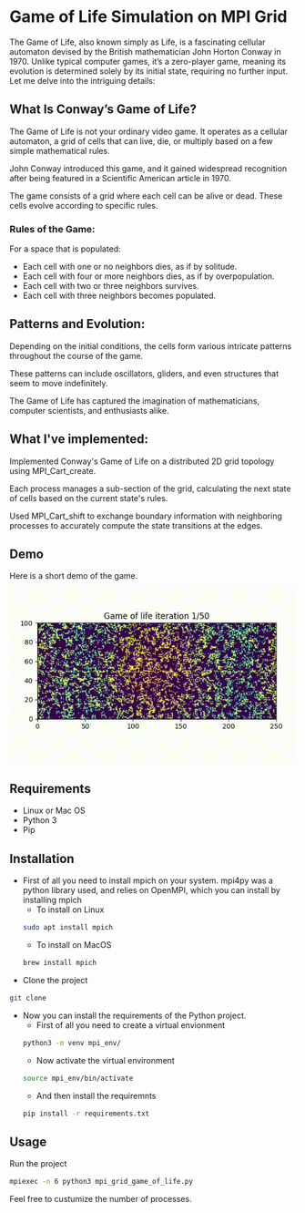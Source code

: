 # Game of Life Simulation on MPI Grid

The Game of Life, also known simply as Life, is a fascinating cellular automaton devised by the British mathematician John Horton Conway in 1970. Unlike typical computer games, it’s a zero-player game, meaning its evolution is determined solely by its initial state, requiring no further input. Let me delve into the intriguing details:

## What Is Conway’s Game of Life?

The Game of Life is not your ordinary video game. It operates as a cellular automaton, a grid of cells that can live, die, or multiply based on a few simple mathematical rules.

John Conway introduced this game, and it gained widespread recognition after being featured in a Scientific American article in 1970.

The game consists of a grid where each cell can be alive or dead. These cells evolve according to specific rules.

### Rules of the Game:

For a space that is populated:
- Each cell with one or no neighbors dies, as if by solitude.
- Each cell with four or more neighbors dies, as if by overpopulation.
- Each cell with two or three neighbors survives.
- Each cell with three neighbors becomes populated.

## Patterns and Evolution:

Depending on the initial conditions, the cells form various intricate patterns throughout the course of the game.

These patterns can include oscillators, gliders, and even structures that seem to move indefinitely.

The Game of Life has captured the imagination of mathematicians, computer scientists, and enthusiasts alike.

## What I've implemented:

Implemented Conway's Game of Life on a distributed 2D grid topology using MPI_Cart_create.

Each process manages a sub-section of the grid, calculating the next state of cells based on the current state's rules.

Used MPI_Cart_shift to exchange boundary information with neighboring processes to accurately compute the state transitions at the edges.

## Demo

Here is a short demo of the game.

![Game of Life Demo](./resources/game_of_life_demo.gif)

## Requirements
- Linux or Mac OS
- Python 3
- Pip

## Installation
- First of all you need to install mpich on your system. mpi4py was a python library used, and relies on OpenMPI, which you can install by installing mpich
    - To install on Linux
    ```sh
    sudo apt install mpich
    ```
    - To install on MacOS
    ```sh
    brew install mpich
    ```
- Clone the project

```sh
git clone
```
- Now you can install the requirements of the Python project.
    - First of all you need to create a virtual envionment
     ```sh
    python3 -m venv mpi_env/
    ```
    - Now activate the virtual environment
    ```sh
    source mpi_env/bin/activate
    ```
    - And then install the requiremnts
    ```sh
    pip install -r requirements.txt
    ```
## Usage

Run the project
```sh
mpiexec -n 6 python3 mpi_grid_game_of_life.py
```
Feel free to custumize the number of processes.